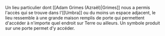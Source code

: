 Un lieu particulier dont [[Adam Grimes (Azraël)|Grimes]] nous a permis l'accès qui se trouve dans l'[[Umbra]] ou du moins un espace adjacent, le lieu ressemble à une grande maison remplis de porte qui permettent d'accéder à n'importe quel endroit sur Terre ou ailleurs. Un symbole produit sur une porte permet d'y accéder.